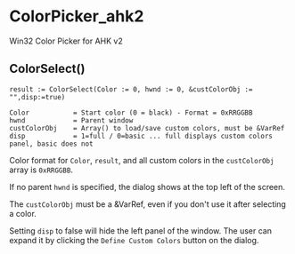 # ColorPicker_ahk2
Win32 Color Picker for AHK v2

## ColorSelect()
```
result := ColorSelect(Color := 0, hwnd := 0, &custColorObj := "",disp:=true)

Color           = Start color (0 = black) - Format = 0xRRGGBB
hwnd            = Parent window
custColorObj    = Array() to load/save custom colors, must be &VarRef
disp            = 1=full / 0=basic ... full displays custom colors panel, basic does not
```

Color format for `Color`, `result`, and all custom colors in the `custColorObj` array is `0xRRGGBB`.

If no parent `hwnd` is specified, the dialog shows at the top left of the screen.

The `custColorObj` must be a &VarRef, even if you don't use it after selecting a color.

Setting `disp` to false will hide the left panel of the window.  The user can expand it by clicking the `Define Custom Colors` button on the dialog.